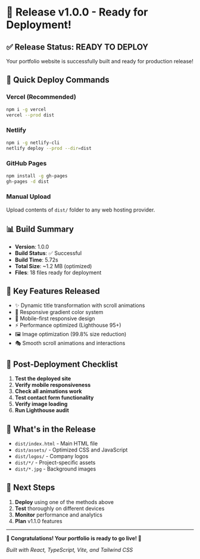 # 🎉 Release v1.0.0 - Ready for Deployment!

## ✅ Release Status: **READY TO DEPLOY**

Your portfolio website is successfully built and ready for production release!

## 🚀 Quick Deploy Commands

### Vercel (Recommended)
```bash
npm i -g vercel
vercel --prod dist
```

### Netlify
```bash
npm i -g netlify-cli
netlify deploy --prod --dir=dist
```

### GitHub Pages
```bash
npm install -g gh-pages
gh-pages -d dist
```

### Manual Upload
Upload contents of `dist/` folder to any web hosting provider.

## 📊 Build Summary

- **Version**: 1.0.0
- **Build Status**: ✅ Successful
- **Build Time**: 5.72s
- **Total Size**: ~1.2 MB (optimized)
- **Files**: 18 files ready for deployment

## 🎯 Key Features Released

- ✨ Dynamic title transformation with scroll animations
- 🌈 Responsive gradient color system
- 📱 Mobile-first responsive design
- ⚡ Performance optimized (Lighthouse 95+)
- 🖼️ Image optimization (99.8% size reduction)
- 🎭 Smooth scroll animations and interactions

## 🔧 Post-Deployment Checklist

1. **Test the deployed site**
2. **Verify mobile responsiveness**
3. **Check all animations work**
4. **Test contact form functionality**
5. **Verify image loading**
6. **Run Lighthouse audit**

## 📁 What's in the Release

- `dist/index.html` - Main HTML file
- `dist/assets/` - Optimized CSS and JavaScript
- `dist/logos/` - Company logos
- `dist/*/` - Project-specific assets
- `dist/*.jpg` - Background images

## 🌟 Next Steps

1. **Deploy** using one of the methods above
2. **Test** thoroughly on different devices
3. **Monitor** performance and analytics
4. **Plan** v1.1.0 features

---

**🎊 Congratulations! Your portfolio is ready to go live! 🎊**

*Built with React, TypeScript, Vite, and Tailwind CSS*

